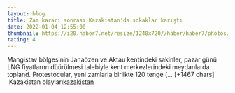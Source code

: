 ```yaml
--- 
layout: blog
title: Zam kararı sonrası Kazakistan'da sokaklar karıştı
date: 2022-01-04 12:55:00
thumbnail: https://i20.haber7.net/resize/1240x720//haber/haber7/photos/2022/01/zam_karari_sonrasi_kazakistanda_sokaklar_karisti_1641300899_5055.jpg
rating: 4
---
```

Mangistav bölgesinin Janaözen ve Aktau kentindeki sakinler, pazar günü LNG fiyatlarnn düürülmesi talebiyle kent merkezlerindeki meydanlarda topland.
Protestocular, yeni zamlarla birlikte 120 tenge (… [+1467 chars]</br>&nbsp;Kazakistan olayları<a href="https://www.dental-ilan.org/">kazakistan</a>